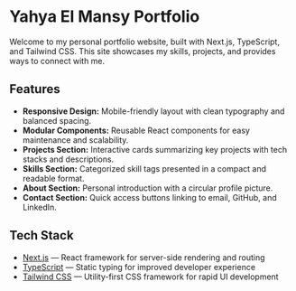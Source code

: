 # Yahya El Mansy Portfolio

Welcome to my personal portfolio website, built with Next.js, TypeScript, and Tailwind CSS. This site showcases my skills, projects, and provides ways to connect with me.

## Features

- **Responsive Design:** Mobile-friendly layout with clean typography and balanced spacing.  
- **Modular Components:** Reusable React components for easy maintenance and scalability.  
- **Projects Section:** Interactive cards summarizing key projects with tech stacks and descriptions.  
- **Skills Section:** Categorized skill tags presented in a compact and readable format.  
- **About Section:** Personal introduction with a circular profile picture.  
- **Contact Section:** Quick access buttons linking to email, GitHub, and LinkedIn.  

## Tech Stack

- [Next.js](https://nextjs.org/) — React framework for server-side rendering and routing  
- [TypeScript](https://www.typescriptlang.org/) — Static typing for improved developer experience  
- [Tailwind CSS](https://tailwindcss.com/) — Utility-first CSS framework for rapid UI development  